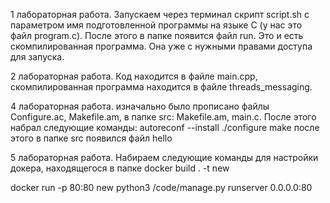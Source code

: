 1 лабораторная работа. Запускаем через терминал скрипт script.sh  c параметром имя подготовленной программы на языке С (у нас это файл program.c). После этого
в папке появится файл run. Это и есть скомпилированная программа. Она уже с нужными правами доступа для запуска.

2 лабораторная работа. Код находится в файле main.cpp, скомпилированная программа находится в файле threads_messaging.

4 лабораторная работа. изначально было прописано файлы Configure.ac, Makefile.am, в папке src: Makefile.am, main.c. После этого набрал следующие команды:
autoreconf --install
./configure
make
после этого в папке src появился файл hello

5 лабораторная работа. Набираем следующие команды для настройки докера, находящегося в папке
docker build . -t new

docker run -p 80:80 new python3 /code/manage.py runserver 0.0.0.0:80
